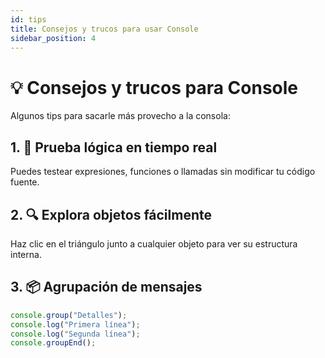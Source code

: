 ```yaml
---
id: tips
title: Consejos y trucos para usar Console
sidebar_position: 4
---
```


# 💡 Consejos y trucos para Console

Algunos tips para sacarle más provecho a la consola:

## 1. 🧪 Prueba lógica en tiempo real

Puedes testear expresiones, funciones o llamadas sin modificar tu código fuente.

## 2. 🔍 Explora objetos fácilmente

Haz clic en el triángulo junto a cualquier objeto para ver su estructura interna.

## 3. 📦 Agrupación de mensajes

```js
console.group("Detalles");
console.log("Primera línea");
console.log("Segunda línea");
console.groupEnd();
